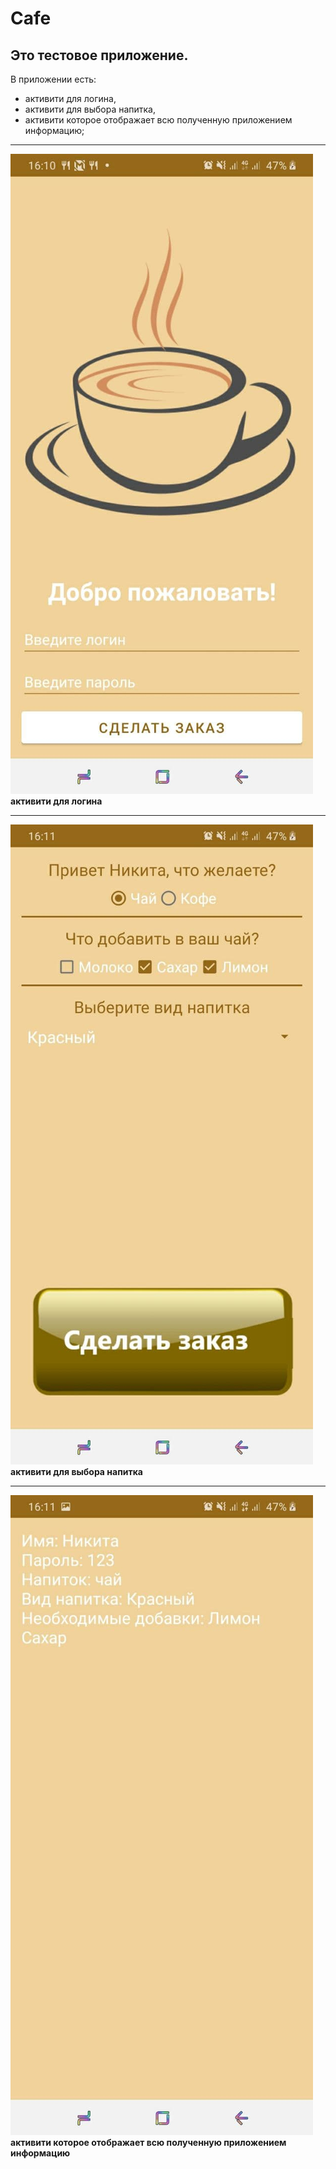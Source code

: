 # Cafe
## Это тестовое приложение.<br>
В приложении есть:
* активити для логина,
* активити для выбора напитка,
* активити которое отображает всю полученную приложением информацию;
***
![Image alt](https://github.com/Masharo/Cafe/blob/master/app/src/main/res/mipmap-mdpi/readme3.jpg)<br>
**активити для логина**
***

![Image alt](https://github.com/Masharo/Cafe/blob/master/app/src/main/res/mipmap-mdpi/readme2.jpg)<br>
**активити для выбора напитка**
***

![Image alt](https://github.com/Masharo/Cafe/blob/master/app/src/main/res/mipmap-mdpi/readme1.jpg)<br>
**активити которое отображает всю полученную приложением информацию**
